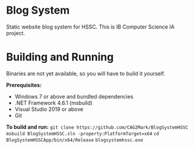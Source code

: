 # Blog System
Static website blog system for HSSC. This is IB Computer Science IA project.

# Building and Running

Binaries are not yet available, so you will have to build it yourself.

<b>Prerequisites:</b>
- Windows 7 or above and bundled dependencies
- .NET Framework 4.6.1 (msbuild)
- Visual Studio 2019 or above
- Git

<b>To build and run:</b>
`git clone https://github.com/CAG2Mark/BlogSystemHSSC`
`msbuild BlogSystemHSSC.sln -property:PlatformTarget=x64`
`cd BlogSystemHSSCApp/bin/x64/Release`
`blogsystemhssc.exe`
